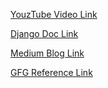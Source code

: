 [YouzTube Video Link](https://youtu.be/gSiASIqDH4A?si=Ivo2hacja0aNvYox)

[Django Doc Link](https://docs.djangoproject.com/en/4.1/howto/custom-management-commands/)

[Medium Blog Link](https://medium.com/analytics-vidhya/writing-custom-management-commands-in-django-d66044c37433)

[GFG Reference Link](https://www.geeksforgeeks.org/custom-django-management-commands/)
